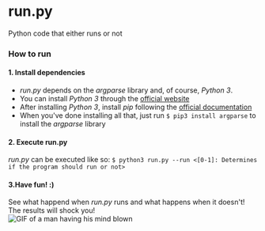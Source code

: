 # run.py
Python code that either runs or not

### How to run
#### **1. Install dependencies**
* _run.py_ depends on the _argparse_ library and, of course, _Python 3_.
* You can install _Python 3_ through the [official website](https://www.python.org/downloads/)
* After installing _Python 3_, install _pip_ following the [official documentation](https://pip.pypa.io/en/stable/installing/)
* When you've done installing all that, just run ```$ pip3 install argparse``` to install the _argparse_ library

#### **2. Execute run.py**
_run.py_ can be executed like so: ```$ python3 run.py --run <[0-1]: Determines if the program should run or not>```

#### **3.Have fun! :)**
See what happend when _run.py_ runs and what happens when it doesn't! The results will shock you! <br/>
![GIF of a man having his mind blown](https://media.giphy.com/media/26ufdipQqU2lhNA4g/source.gif)
